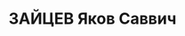 ---
title: ЗАЙЦЕВ Яков Саввич
description: "Род. в 1891, Рязанская губ., Касимовский уезд, дер. Рязаново, русский,\
  \ обр.: незаконченное высшее, член ВКП(б). Проживал: Москва, Кропоткинский пер.,\
  \ д. 11, кв. 58. Начальник мобилизационного отдела Наркомата легкой промышленности\
  \ СССР, дивинтендант \n  Арестован 17.04.1937. Обв. в участии в террористической\
  \ шпионско-диверсионной организации. Приговор: ВК ВС СССР, 28.11.1937 – ВМН. Расстрелян\
  \ 28.11.1937, г.Москва. \n  Реабилитирован ВК ВС СССР 08.02.1956"
---